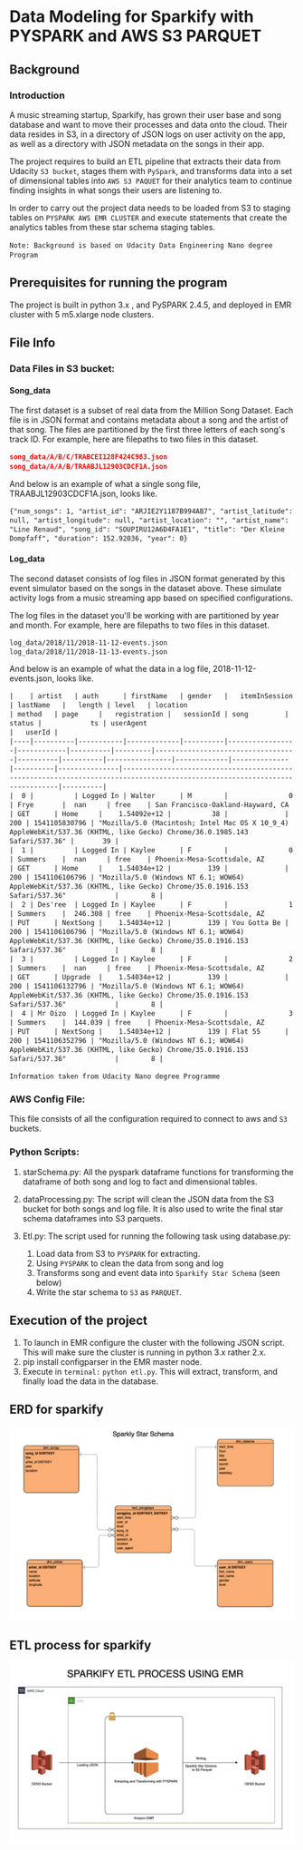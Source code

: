 # Data Modeling for Sparkify with PYSPARK and AWS S3 PARQUET
## Background 
### Introduction
A music streaming startup, Sparkify, has grown their user base and song database and want to move their processes and data onto the cloud. Their data resides in S3, in a directory of JSON logs on user activity on the app, as well as a directory with JSON metadata on the songs in their app.

The project requires to build an ETL pipeline that extracts their data from Udacity `S3 bucket`, stages them with `PySpark`, and transforms data into a set of dimensional tables into `AWS S3 PAQUET` for their analytics team to continue finding insights in what songs their users are listening to.

In order to carry out the project data needs to be loaded from S3 to staging tables on `PYSPARK AWS EMR CLUSTER` and execute statements that create the analytics tables from these star schema staging tables.

`Note: Background is based on Udacity Data Engineering Nano degree Program`

## Prerequisites for running the program
The project is built in python 3.x , and PySPARK 2.4.5, and deployed in EMR cluster with 5 m5.xlarge node clusters.

## File Info
### Data Files in S3 bucket:
#### Song_data
The first dataset is a subset of real data from the Million Song Dataset. Each file is in JSON format and contains metadata about a song and the artist of that song. The files are partitioned by the first three letters of each song's track ID. For example, here are filepaths to two files in this dataset.

```json
song_data/A/B/C/TRABCEI128F424C983.json
song_data/A/A/B/TRAABJL12903CDCF1A.json
```

And below is an example of what a single song file, TRAABJL12903CDCF1A.json, looks like.

```
{"num_songs": 1, "artist_id": "ARJIE2Y1187B994AB7", "artist_latitude": null, "artist_longitude": null, "artist_location": "", "artist_name": "Line Renaud", "song_id": "SOUPIRU12A6D4FA1E1", "title": "Der Kleine Dompfaff", "duration": 152.92036, "year": 0}
```

#### Log_data
The second dataset consists of log files in JSON format generated by this event simulator based on the songs in the dataset above. These simulate activity logs from a music streaming app based on specified configurations.

The log files in the dataset you'll be working with are partitioned by year and month. For example, here are filepaths to two files in this dataset.

```
log_data/2018/11/2018-11-12-events.json
log_data/2018/11/2018-11-13-events.json
```
And below is an example of what the data in a log file, 2018-11-12-events.json, looks like.

```	
|    | artist   | auth      | firstName   | gender   |   itemInSession | lastName   |   length | level   | location                          | method   | page     |   registration |   sessionId | song         |   status |            ts | userAgent                                                                                                                  |   userId |
|----|----------|-----------|-------------|----------|-----------------|------------|----------|---------|-----------------------------------|----------|----------|----------------|-------------|--------------|----------|---------------|----------------------------------------------------------------------------------------------------------------------------|----------|
|  0 |          | Logged In | Walter      | M        |               0 | Frye       |  nan     | free    | San Francisco-Oakland-Hayward, CA | GET      | Home     |    1.54092e+12 |          38 |              |      200 | 1541105830796 | "Mozilla/5.0 (Macintosh; Intel Mac OS X 10_9_4) AppleWebKit/537.36 (KHTML, like Gecko) Chrome/36.0.1985.143 Safari/537.36" |       39 |
|  1 |          | Logged In | Kaylee      | F        |               0 | Summers    |  nan     | free    | Phoenix-Mesa-Scottsdale, AZ       | GET      | Home     |    1.54034e+12 |         139 |              |      200 | 1541106106796 | "Mozilla/5.0 (Windows NT 6.1; WOW64) AppleWebKit/537.36 (KHTML, like Gecko) Chrome/35.0.1916.153 Safari/537.36"            |        8 |
|  2 | Des'ree  | Logged In | Kaylee      | F        |               1 | Summers    |  246.308 | free    | Phoenix-Mesa-Scottsdale, AZ       | PUT      | NextSong |    1.54034e+12 |         139 | You Gotta Be |      200 | 1541106106796 | "Mozilla/5.0 (Windows NT 6.1; WOW64) AppleWebKit/537.36 (KHTML, like Gecko) Chrome/35.0.1916.153 Safari/537.36"            |        8 |
|  3 |          | Logged In | Kaylee      | F        |               2 | Summers    |  nan     | free    | Phoenix-Mesa-Scottsdale, AZ       | GET      | Upgrade  |    1.54034e+12 |         139 |              |      200 | 1541106132796 | "Mozilla/5.0 (Windows NT 6.1; WOW64) AppleWebKit/537.36 (KHTML, like Gecko) Chrome/35.0.1916.153 Safari/537.36"            |        8 |
|  4 | Mr Oizo  | Logged In | Kaylee      | F        |               3 | Summers    |  144.039 | free    | Phoenix-Mesa-Scottsdale, AZ       | PUT      | NextSong |    1.54034e+12 |         139 | Flat 55      |      200 | 1541106352796 | "Mozilla/5.0 (Windows NT 6.1; WOW64) AppleWebKit/537.36 (KHTML, like Gecko) Chrome/35.0.1916.153 Safari/537.36"            |        8 |

```
`Information taken from Udacity Nano degree Programme`
### AWS Config File:
This file consists of all the configuration required to connect to aws and `S3` buckets.

### Python Scripts:
1. starSchema.py: All the pyspark dataframe functions for transforming the dataframe of both song and log to fact and dimensional tables.

2. dataProcessing.py: The script will clean the JSON data from the S3 bucket for both songs and log file. It is also used to write the final star schema dataframes into S3 parquets.

3. Etl.py: The script used for running the following task using database.py:
    1. Load data from S3 to `PYSPARK` for extracting.
    2. Using `PYSPARK` to clean the data from song and log
    3. Transforms song and event data into `Sparkify Star Schema` (seen below)
    4. Write the star schema to `S3` as `PARQUET`.
    
## Execution of the project
1. To launch in EMR configure the cluster with the following JSON script. This will make sure the cluster is running in python 3.x rather 2.x.
2. pip install configparser in the EMR master node. 
3. Execute in `terminal:` `python etl.py`. This will extract, transform, and finally load the data in the database.

## ERD for sparkify
![alt text](Sparkify_STAR_ERD.png "Logo Sparkify ERD")

## ETL process for sparkify
![alt text](Sparkiy%20ETL%20Process.png "ETL process")
